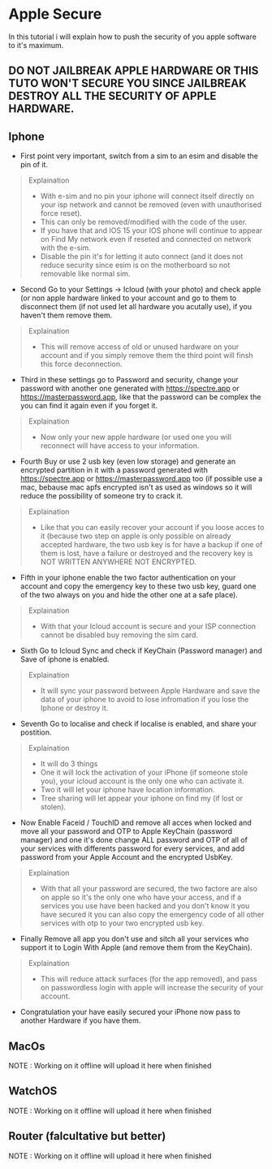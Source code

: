 # Apple Secure
In this tutorial i will explain how to push the security of you apple software to it's maximum.

## DO NOT JAILBREAK APPLE HARDWARE OR THIS TUTO WON'T SECURE YOU SINCE JAILBREAK DESTROY ALL THE SECURITY OF APPLE HARDWARE.

## Iphone

- First point very important, switch from a sim to an esim and disable the pin of it.

> Explaination
> - With e-sim and no pin your iphone will connect itself directly on your isp network and cannot be removed (even with unauthorised force reset).
> - This can only be removed/modified with the code of the user.
> - If you have that and IOS 15 your IOS phone will continue to appear on Find My network even if reseted and connected on network with the e-sim.
> - Disable the pin it's for letting it auto connect (and it does not reduce security since esim is on the motherboard so not removable like normal sim.

- Second Go to your Settings -> Icloud (with your photo) and check apple (or non apple hardware linked to your account and go to them to disconnect them (if not used let all hardware you acutally use), if you haven't them remove them.

> Explaination
> - This will remove access of old or unused hardware on your account and if you simply remove them the third point will finsh this force deconnection.

- Third in these settings go to Password and security, change your password with another one generated with https://spectre.app or https://masterpassword.app, like that the password can be complex the you can find it again even if you forget it.

> Explaination
> - Now only your new apple hardware (or used one you will reconnect will have access to your information.

- Fourth Buy or use 2 usb key (even low storage) and generate an encrypted partition in it with a password generated with https://spectre.app or https://masterpassword.app too (if possible use a mac, bebause mac apfs encrypted isn't as used as windows so it will reduce the possibility of someone try to crack it.

> Explaination
> - Like that you can easily recover your account if you loose acces to it (because two step on apple is only possible on already accepted hardware, the two usb key is for have a backup if one of them is lost, have a failure or destroyed and the recovery key is NOT WRITTEN ANYWHERE NOT ENCRYPTED.

- Fifth in your iphone enable the two factor authentication on your account and copy the emergency key to these two usb key, guard one of the two always on you and hide the other one at a safe place).

> Explaination
> - With that your Icloud account is secure and your ISP connection cannot be disabled buy removing the sim card.

- Sixth Go to Icloud Sync and check if KeyChain (Password manager) and Save of iphone is enabled.

> Explaination
> - It will sync your password between Apple Hardware and save the data of your iphone to avoid to lose infromation if you lose the Iphone or destroy it.

- Seventh Go to localise and check if localise is enabled, and share your postition.

> Explaination
> - It will do 3 things
> - One it will lock the activation of your iPhone (if someone stole you), your icloud account is the only one who can activate it.
> - Two it will let your iphone have location information.
> - Tree sharing will let appear your iphone on find my (if lost or stolen).

- Now Enable Faceid / TouchID and remove all acces when locked and move all your password and OTP to Apple KeyChain (password manager) and one it's done change ALL password and OTP of all of your services with differents password for every services, and add password from your Apple Account and the encrypted UsbKey.

> Explaination
> - With that all your password are secured, the two factore are also on apple so it's the only one who have your access, and if a services you use have been hacked and you don't know it you have secured it you can also copy the emergency code of all other services with otp to your two encrypted usb key.

- Finally Remove all app you don't use and sitch all your services who support it to Login With Apple (and remove them from the KeyChain).

> Explaination
> - This will reduce attack surfaces (for the app removed), and pass on passwordless login with apple will increase the security of your account.

- Congratulation your have easily secured your iPhone now pass to another Hardware if you have them.

## MacOs
NOTE : Working on it offline will upload it here when finished

## WatchOS
NOTE : Working on it offline will upload it here when finished

## Router (falcultative but better)
NOTE : Working on it offline will upload it here when finished
